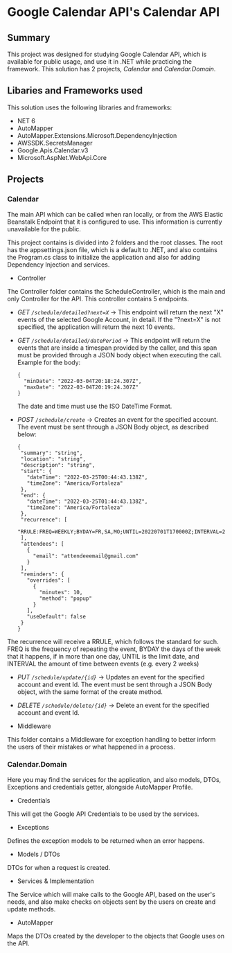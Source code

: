 # Google Calendar API's Calendar API

## Summary

This project was designed for studying Google Calendar API, which is available for public usage, and use it in .NET while practicing the framework. This solution has 2 projects, *Calendar* and *Calendar.Domain*.

## Libaries and Frameworks used

This solution uses the following libraries and frameworks:

* NET 6
* AutoMapper
* AutoMapper.Extensions.Microsoft.DependencyInjection
* AWSSDK.SecretsManager
* Google.Apis.Calendar.v3
* Microsoft.AspNet.WebApi.Core

## Projects

### Calendar

The main API which can be called when ran locally, or from the AWS Elastic Beanstalk Endpoint that it is configured to use. This information is currently unavailable for the public.

This project contains is divided into 2 folders and the root classes. The root has the appsettings.json file, which is a default to .NET, and also contains the Program.cs class to initialize the application and also for adding Dependency Injection and services.

* Controller 

The Controller folder contains the ScheduleController, which is the main and only Controller for the API. This controller contains 5 endpoints.

 * *GET `/schedule/detailed?next=X`* -> This endpoint will return the next "X" events of the selected Google Account, in detail. If the "?next=X" is not specified, the application will return the next 10 events.

 * *GET `/schedule/detailed/datePeriod`* -> This endpoint will return the events that are inside a timespan provided by the caller, and this span must be provided through a JSON body object when executing the call.
	Example for the body:
	```
	{
	  "minDate": "2022-03-04T20:18:24.307Z",
	  "maxDate": "2022-03-04T20:19:24.307Z"
	}
	```
	The date and time must use the ISO DateTime Format.
 * *POST `/schedule/create`* -> Creates an event for the specified account. The event must be sent through a JSON Body object, as described below:
     ```
     {
      "summary": "string",
      "location": "string",
      "description": "string",
      "start": {
        "dateTime": "2022-03-25T00:44:43.138Z",
        "timeZone": "America/Fortaleza"
      },
      "end": {
        "dateTime": "2022-03-25T01:44:43.138Z",
        "timeZone": "America/Fortaleza"
      },
      "recurrence": [
      "RRULE:FREQ=WEEKLY;BYDAY=FR,SA,MO;UNTIL=20220701T170000Z;INTERVAL=2"
      ],
      "attendees": [
        {
          "email": "attendeeemail@gmail.com"
        }
      ],
      "reminders": {
        "overrides": [
          {
            "minutes": 10,
            "method": "popup"
          }
        ],
        "useDefault": false
      }
    }
     ```
  The recurrence will receive a RRULE, which follows the standard for such. FREQ is the frequency of repeating the event, BYDAY the days of the week that it happens, if in more than one day, UNTIL is the limit date, and INTERVAL the amount of time between events (e.g. every 2 weeks)
 * *PUT `/schedule/update/{id}`* -> Updates an event for the specified account and event Id. The event must be sent through a JSON Body object, with the same format of the create method. 
 * *DELETE `/schedule/delete/{id}`* -> Delete an event for the specified account and event Id. 

* Middleware

This folder contains a Middleware for exception handling to better inform the users of their mistakes or what happened in a process.

### Calendar.Domain

Here you may find the services for the application, and also models, DTOs, Exceptions and credentials getter, alongside AutoMapper Profile.

* Credentials

This will get the Google API Credentials to be used by the services.

* Exceptions

Defines the exception models to be returned when an error happens.

* Models / DTOs

DTOs for when a request is created. 

* Services & Implementation

The Service which will make calls to the Google API, based on the user's needs, and also make checks on objects sent by the users on create and update methods.

* AutoMapper

Maps the DTOs created by the developer to the objects that Google uses on the API.